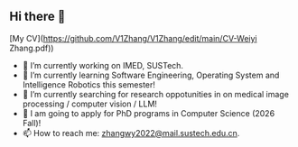 ## Hi there 👋

<!--
**V1Zhang/V1Zhang** is a ✨ _special_ ✨ repository because its `README.md` (this file) appears on your GitHub profile.
-->

[My CV](https://github.com/V1Zhang/V1Zhang/edit/main/CV-Weiyi Zhang.pdf))

- 🔭 I’m currently working on IMED, SUSTech.
- 🌱 I’m currently learning Software Engineering, Operating System and Intelligence Robotics this semester!
- 🤞 I’m currently searching for research oppotunities in on medical image processing / computer vision / LLM!
- 🤝 I am going to apply for PhD programs in Computer Science (2026 Fall)!
- 📫 How to reach me: zhangwy2022@mail.sustech.edu.cn.

